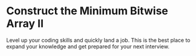 # Construct the Minimum Bitwise Array II

Level up your coding skills and quickly land a job. This is the best place to expand your knowledge and get prepared for your next interview.